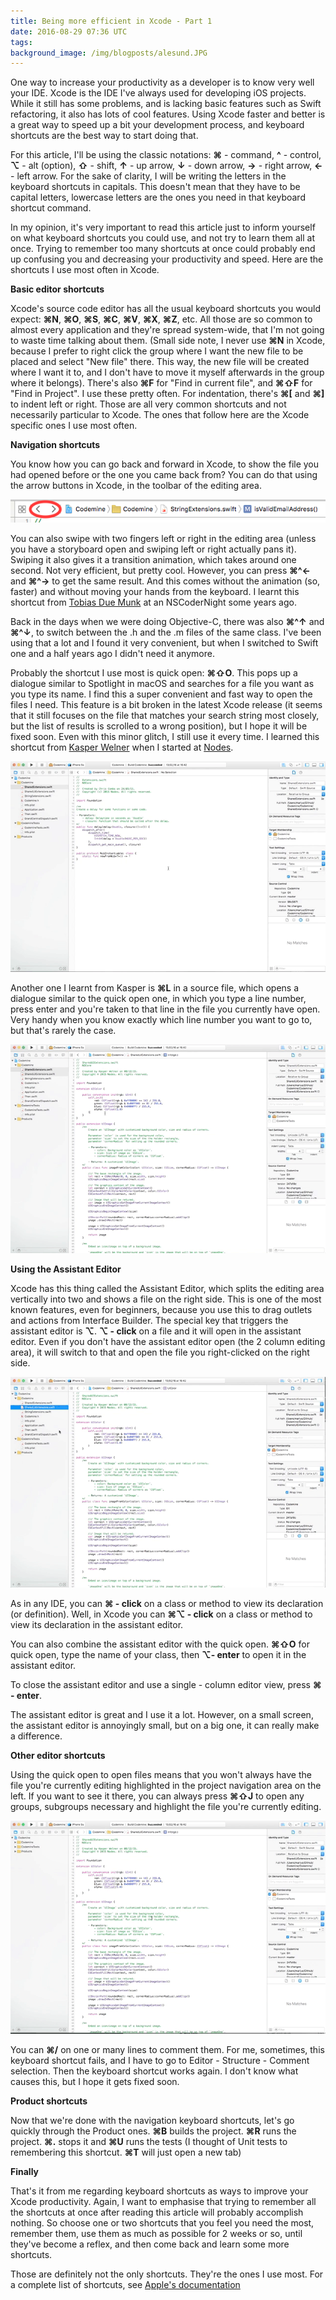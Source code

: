 ```yaml
---
title: Being more efficient in Xcode - Part 1
date: 2016-08-29 07:36 UTC
tags:
background_image: /img/blogposts/alesund.JPG
---
```



One way to increase your productivity as a developer is to know very well your IDE. Xcode is the IDE I've always used for developing iOS projects. While it still has some problems, and is lacking basic features such as Swift refactoring, it also has lots of cool features. Using Xcode faster and better is a great way to speed up a bit your development process, and keyboard shortcuts are the best way to start doing that.

For this article, I'll be using the classic notations: **⌘** - command, **^** - control, **⌥** - alt (option), **⇧** - shift, **↑** - up arrow, **↓** - down arrow, **→** - right arrow, **←** - left arrow. For the sake of clarity, I will be writing the letters in the keyboard shortcuts in capitals. This doesn't mean that they have to be capital letters, lowercase letters are the ones you need in that keyboard shortcut command.

In my opinion, it's very important to read this article just to inform yourself on what keyboard shortcuts you could use, and not try to learn them all at once. Trying to remember too many shortcuts at once could probably end up confusing you  and decreasing your productivity and speed. Here are the shortcuts I use most often in Xcode.


**Basic editor shortcuts**

Xcode's source code editor has all the usual keyboard shortcuts you would expect: **⌘N**, **⌘O**, **⌘S**, **⌘C**, **⌘V**, **⌘X**, **⌘Z**, etc. All those are so common to almost every application and they're spread system-wide, that I'm not going to waste time talking about them. (Small side note, I never use **⌘N** in Xcode, because I prefer to right click the group where I want the new file to be placed and select "New file" there. This way, the new file will be created where I want it to, and I don't have to move it myself afterwards in the group where it belongs). There's also **⌘F** for "Find in current file", and **⌘⇧F** for "Find in Project". I use these pretty often. For indentation, there's **⌘[** and **⌘]** to indent left or right. Those are all very common shortcuts and not necessarily particular to Xcode. The ones that follow here are the Xcode specific ones I use most often.


**Navigation shortcuts**

You know how you can go back and forward in Xcode, to show the file you had opened before or the one you came back from? You can do that using the arrow buttons in Xcode, in the toolbar of the editing area. 

<center><img src = "img/blogposts/inline/XcodeShortcuts/backFwd.png" class="img-responsive"/></center>

You can also swipe with two fingers left or right in the editing area (unless you have a storyboard open and swiping left or right actually pans it). Swiping it also gives it a transition animation, which takes around one second. Not very efficient, but pretty cool. However, you can press **⌘^←** and **⌘^→** to get the same result. And this comes without the animation (so, faster) and without moving your hands from the keyboard. I learnt this shortcut from [Tobias Due Munk](https://twitter.com/tobiasdm) at an NSCoderNight some years ago.

Back in the days when we were doing Objective-C, there was also **⌘^↑** and **⌘^↓**, to switch between the .h and the .m files of the same class. I've been using that a lot and I found it very convenient, but when I switched to Swift one and a half years ago I didn't need it anymore.

Probably the shortcut I use most is quick open: **⌘⇧O**. This pops up a dialogue similar to Spotlight in macOS and searches for a file you want as you type its name. I find this a super convenient and fast way to open the files I need. This feature is a bit broken in the latest Xcode release (it seems that it still focuses on the file that matches your search string most closely, but the list of results is scrolled to a wrong position), but I hope it will be fixed soon. Even with this minor glitch, I still use it every time. I learned this shortcut from [Kasper Welner](https://twitter.com/kasperwelner) when I started at [Nodes](https://nodesagency.com). 

<center><img src = "img/blogposts/inline/XcodeShortcuts/quickopen2.gif" class="img-responsive"/></center>

Another one I learnt from Kasper is **⌘L** in a source file, which opens a dialogue similar to the quick open one, in which you type a line number, press enter and you're taken to that line in the file you currently have open. Very handy when you know exactly which line number you want to go to, but that's rarely the case.

<center><img src = "img/blogposts/inline/XcodeShortcuts/jumpToLine2.gif" class="img-responsive"/></center>


**Using the Assistant Editor**

Xcode has this thing called the Assistant Editor, which splits the editing area vertically into two and shows a file on the right side. This is one of the most known features, even for beginners, because you use this to drag outlets and actions from Interface Builder. The special key that triggers the assistant editor is **⌥**. **⌥ - click** on a file and it will open in the assistant editor. Even if you don't have the assistant editor open (the 2 column editing area), it will switch to that and open the file you right-clicked on the right side. 

<center><img src = "img/blogposts/inline/XcodeShortcuts/altClick2.gif" class="img-responsive"/></center>

As in any IDE, you can **⌘ - click** on a class or method to view its declaration (or definition). Well, in Xcode you can **⌘⌥ - click** on a class or method to view its declaration in the assistant editor.

You can also combine the assistant editor with the quick open. **⌘⇧O** for quick open, type the name of your class, then **⌥- enter** to open it in the assistant editor.

To close the assistant editor and use a single - column editor view, press **⌘ - enter**. 

The assistant editor is great and I use it a lot. However, on a small screen, the assistant editor is annoyingly small, but on a big one, it can really make a difference.

**Other editor shortcuts**

Using the quick open to open files means that you won't always have the file you're currently editing highlighted in the project navigation area on the left. If you want to see it there, you can always press **⌘⇧J** to open any groups, subgroups necessary and highlight the file you're currently editing.

<center><img src = "img/blogposts/inline/XcodeShortcuts/cmdShiftJ2.gif" class="img-responsive"/></center>

You can **⌘/** on one or many lines to comment them. For me, sometimes, this keyboard shortcut fails, and I have to go to Editor - Structure - Comment selection. Then the keyboard shortcut works again. I don't know what causes this, but I hope it gets fixed soon.

**Product shortcuts**

Now that we're done with the navigation keyboard shortcuts, let's go quickly through the Product ones. **⌘B** builds the project. **⌘R** runs the project. **⌘.** stops it and **⌘U** runs the tests (I thought of Unit tests to remembering this shortcut. **⌘T** will just open a new tab)

**Finally**

That's it from me regarding keyboard shortcuts as ways to improve your Xcode productivity. Again, I want to emphasise that trying to remember all the shortcuts at once after reading this article will probably accomplish nothing. So choose one or two shortcuts that you feel you need the most, remember them, use them as much as possible for 2 weeks or so, until they've become a reflex, and then come back and learn some more shortcuts. 

Those are definitely not the only shortcuts. They're the ones I use most. For a complete list of shortcuts, see [Apple's documentation](https://developer.apple.com/library/mac/documentation/IDEs/Conceptual/xcode_help-command_shortcuts/MenuCommands/MenuCommands014.html)